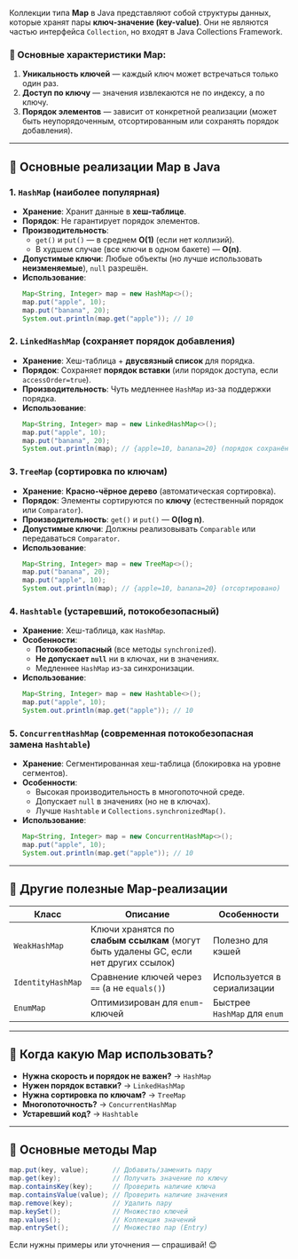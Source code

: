 Коллекции типа **Map** в Java представляют собой структуры данных, которые хранят пары **ключ-значение (key-value)**. Они не являются частью интерфейса `Collection`, но входят в Java Collections Framework.  

### 📌 Основные характеристики Map:
1. **Уникальность ключей** — каждый ключ может встречаться только один раз.
2. **Доступ по ключу** — значения извлекаются не по индексу, а по ключу.
3. **Порядок элементов** — зависит от конкретной реализации (может быть неупорядоченным, отсортированным или сохранять порядок добавления).

---

## 🔹 Основные реализации Map в Java

### 1. **`HashMap`** (наиболее популярная)
- **Хранение**: Хранит данные в **хеш-таблице**.
- **Порядок**: Не гарантирует порядок элементов.
- **Производительность**:  
  - `get()` и `put()` — в среднем **O(1)** (если нет коллизий).  
  - В худшем случае (все ключи в одном бакете) — **O(n)**.
- **Допустимые ключи**: Любые объекты (но лучше использовать **неизменяемые**), `null` разрешён.
- **Использование**:
  ```java
  Map<String, Integer> map = new HashMap<>();
  map.put("apple", 10);
  map.put("banana", 20);
  System.out.println(map.get("apple")); // 10
  ```

### 2. **`LinkedHashMap`** (сохраняет порядок добавления)
- **Хранение**: Хеш-таблица + **двусвязный список** для порядка.
- **Порядок**: Сохраняет **порядок вставки** (или порядок доступа, если `accessOrder=true`).
- **Производительность**: Чуть медленнее `HashMap` из-за поддержки порядка.
- **Использование**:
  ```java
  Map<String, Integer> map = new LinkedHashMap<>();
  map.put("apple", 10);
  map.put("banana", 20);
  System.out.println(map); // {apple=10, banana=20} (порядок сохранён)
  ```

### 3. **`TreeMap`** (сортировка по ключам)
- **Хранение**: **Красно-чёрное дерево** (автоматическая сортировка).
- **Порядок**: Элементы сортируются по **ключу** (естественный порядок или `Comparator`).
- **Производительность**: `get()` и `put()` — **O(log n)**.
- **Допустимые ключи**: Должны реализовывать `Comparable` или передаваться `Comparator`.
- **Использование**:
  ```java
  Map<String, Integer> map = new TreeMap<>();
  map.put("banana", 20);
  map.put("apple", 10);
  System.out.println(map); // {apple=10, banana=20} (отсортировано)
  ```

### 4. **`Hashtable`** (устаревший, потокобезопасный)
- **Хранение**: Хеш-таблица, как `HashMap`.
- **Особенности**:  
  - **Потокобезопасный** (все методы `synchronized`).  
  - **Не допускает `null`** ни в ключах, ни в значениях.  
  - Медленнее `HashMap` из-за синхронизации.
- **Использование**:
  ```java
  Map<String, Integer> map = new Hashtable<>();
  map.put("apple", 10);
  System.out.println(map.get("apple")); // 10
  ```

### 5. **`ConcurrentHashMap`** (современная потокобезопасная замена `Hashtable`)
- **Хранение**: Сегментированная хеш-таблица (блокировка на уровне сегментов).
- **Особенности**:  
  - Высокая производительность в многопоточной среде.  
  - Допускает `null` в значениях (но не в ключах).  
  - Лучше `Hashtable` и `Collections.synchronizedMap()`.
- **Использование**:
  ```java
  Map<String, Integer> map = new ConcurrentHashMap<>();
  map.put("apple", 10);
  System.out.println(map.get("apple")); // 10
  ```

---

## 🔹 Другие полезные Map-реализации

| Класс | Описание | Особенности |
|-------|----------|-------------|
| `WeakHashMap` | Ключи хранятся по **слабым ссылкам** (могут быть удалены GC, если нет других ссылок) | Полезно для кэшей |
| `IdentityHashMap` | Сравнение ключей через `==` (а не `equals()`) | Используется в сериализации |
| `EnumMap` | Оптимизирован для `enum`-ключей | Быстрее `HashMap` для `enum` |

---

## 🔹 Когда какую Map использовать?
- **Нужна скорость и порядок не важен?** → `HashMap`  
- **Нужен порядок вставки?** → `LinkedHashMap`  
- **Нужна сортировка по ключам?** → `TreeMap`  
- **Многопоточность?** → `ConcurrentHashMap`  
- **Устаревший код?** → `Hashtable`  

---

## 🔹 Основные методы Map
```java
map.put(key, value);      // Добавить/заменить пару
map.get(key);             // Получить значение по ключу
map.containsKey(key);     // Проверить наличие ключа
map.containsValue(value); // Проверить наличие значения
map.remove(key);          // Удалить пару
map.keySet();             // Множество ключей
map.values();             // Коллекция значений
map.entrySet();           // Множество пар (Entry)
```

Если нужны примеры или уточнения — спрашивай! 😊